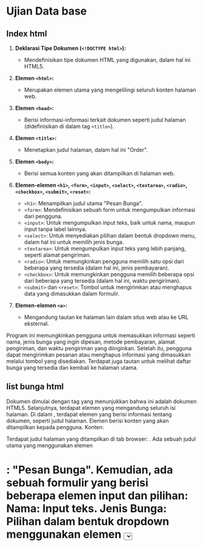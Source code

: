 # Ujian Data base

## Index html
1. **Deklarasi Tipe Dokumen (`<!DOCTYPE html>`):**
    
    - Mendefinisikan tipe dokumen HTML yang digunakan, dalam hal ini HTML5.
2. **Elemen `<html>`:**
    
    - Merupakan elemen utama yang mengelilingi seluruh konten halaman web.
3. **Elemen `<head>`:**
    
    - Berisi informasi-informasi terkait dokumen seperti judul halaman (didefinisikan di dalam tag `<title>`).
4. **Elemen `<title>`:**
    
    - Menetapkan judul halaman, dalam hal ini "Order".
5. **Elemen `<body>`:**
    
    - Berisi semua konten yang akan ditampilkan di halaman web.
6. **Elemen-elemen `<h1>`, `<form>`, `<input>`, `<select>`, `<textarea>`, `<radio>`, `<checkbox>`, `<submit>`, `<reset>`:**
    
    - `<h1>`: Menampilkan judul utama "Pesan Bunga".
    - `<form>`: Mendefinisikan sebuah form untuk mengumpulkan informasi dari pengguna.
    - `<input>`: Untuk mengumpulkan input teks, baik untuk nama, maupun input tanpa label lainnya.
    - `<select>`: Untuk menyediakan pilihan dalam bentuk dropdown menu, dalam hal ini untuk memilih jenis bunga.
    - `<textarea>`: Untuk mengumpulkan input teks yang lebih panjang, seperti alamat pengiriman.
    - `<radio>`: Untuk memungkinkan pengguna memilih satu opsi dari beberapa yang tersedia (dalam hal ini, jenis pembayaran).
    - `<checkbox>`: Untuk memungkinkan pengguna memilih beberapa opsi dari beberapa yang tersedia (dalam hal ini, waktu pengiriman).
    - `<submit>` dan `<reset>`: Tombol untuk mengirimkan atau menghapus data yang dimasukkan dalam formulir.
7. **Elemen-elemen `<a>`:**
    
    - Mengandung tautan ke halaman lain dalam situs web atau ke URL eksternal.

Program ini memungkinkan pengguna untuk memasukkan informasi seperti nama, jenis bunga yang ingin dipesan, metode pembayaran, alamat pengiriman, dan waktu pengiriman yang diinginkan. Setelah itu, pengguna dapat mengirimkan pesanan atau menghapus informasi yang dimasukkan melalui tombol yang disediakan. Terdapat juga tautan untuk melihat daftar bunga yang tersedia dan kembali ke halaman utama.



## list bunga html

Dokumen dimulai dengan tag yang menunjukkan bahwa ini adalah dokumen HTML5.
Selanjutnya, terdapat elemen <html> yang mengandung seluruh isi halaman.
Di dalam <html>, terdapat elemen <head> yang berisi informasi tentang dokumen, seperti judul halaman.
Elemen <body> berisi konten yang akan ditampilkan kepada pengguna.
Konten:

Terdapat judul halaman yang ditampilkan di tab browser: <title>Order</title>.
Ada sebuah judul utama yang menggunakan elemen <h1>: "Pesan Bunga".
Kemudian, ada sebuah formulir yang berisi beberapa elemen input dan pilihan:
Nama: Input teks.
Jenis Bunga: Pilihan dalam bentuk dropdown menggunakan elemen <select>.
Jenis Pembayaran: Pilihan menggunakan elemen <input type="radio"> untuk tunai dan transfer.
Alamat Pengiriman: Input teks area menggunakan elemen <textarea>.
Waktu Pengiriman: Pilihan menggunakan elemen <input type="checkbox"> untuk waktu pagi, siang, sore, dan malam.
Tombol submit dan reset untuk mengirimkan dan menghapus formulir.
Ada juga tautan untuk melihat daftar bunga dan kembali ke halaman utama.
Kesalahan Ketik:

Terdapat beberapa kesalahan penulisan pada elemen <label>,yang seharusnya ditulis sebagai <label> bukan <lebel>.
Tag <hr> juga ditutup tanpa pembukaan tag.
Overall, ini adalah sebuah formulir sederhana untuk memesan bunga dengan opsi untuk memilih jenis bunga, metode pembayaran, alamat pengiriman, dan waktu pengiriman.

### order_bunga.html
Deklarasi jenis dokumen HTML.

<html>: Elemen utama dari dokumen HTML. <head>: Berisi meta-informasi tentang dokumen HTML, termasuk judul. <title>: Menetapkan judul halaman web yang muncul di tab browser. <body>: Konten utama dari dokumen HTML. <table>: Mendefinisikan tabel untuk mengorganisir konten. border="0": Menghapus batas tabel. width="100%" dan height="100%": Menetapkan lebar dan tinggi tabel menjadi 100% dari tampilan. <tr>: Mewakili baris tabel. <th>: Mewakili sel kepala tabel. align="left", bgcolor="yellow", colspan="2", height="50": Atribut gaya untuk sel kepala. <tr> lain dengan <th> untuk judul utama. <tr> lain dengan <td> untuk menampilkan gambar. <img>: Menampilkan gambar dengan lebar dan tinggi tertentu. <tr> lain dengan <td> untuk tombol yang terhubung ke "u.html" untuk memesan bunga. <a>: Membuat hyperlink. <input>: Mendefinisikan bidang input (dalam hal ini tombol). type="submit": Menentukan jenis tombol. value="order bunga": Menetapkan teks tombol. <tr> lain dengan <td> untuk dua hyperlink berturut-turut dengan warna latar belakang yang berbeda. Setiap hyperlink didefinisikan menggunakan <a> dalam <td>. Secara keseluruhan, kode ini membuat halaman web sederhana dengan header, judul utama, gambar, tombol untuk memesan bunga, dan dua hyperlink untuk melihat daftar bunga dan memesan bunga secara langsung. Gaya dicapai menggunakan atribut HTML.

Deklarasi Tipe Dokumen (<!DOCTYPE html>):

Menetapkan tipe dokumen HTML yang digunakan, yaitu HTML5.
Elemen <html>:

Merupakan elemen utama yang mengelilingi seluruh konten halaman web.
Elemen <head>:

Berisi informasi-informasi terkait dokumen seperti judul halaman (didefinisikan di dalam tag <title>).
Elemen <title>:

Menetapkan judul halaman, dalam hal ini "List".
Elemen <body>:

Berisi semua konten yang akan ditampilkan di halaman web.
Elemen-elemen <h1>, <table>, <tr>, <td>, <ul>, <li>, <img>, <a>:

<h1>: Menampilkan judul utama "List Bunga".
<table>: Mendefinisikan tabel untuk menampilkan daftar bunga.
<tr>: Merepresentasikan baris dalam tabel.
<td>: Merepresentasikan sel dalam tabel.
<ul> dan <li>: Digunakan untuk membuat daftar dengan informasi bunga (asal, keharuman, harga).
<img>: Menampilkan gambar bunga.
<a>: Tautan untuk memesan bunga dan kembali ke halaman utama.
Atribut-atribut:

Terdapat penggunaan atribut-atribut seperti border, width, bgcolor, dan colspan untuk mengatur tampilan dan struktur tabel.
Program ini menampilkan daftar bunga beserta informasi-informasi seperti asal, keharuman, dan harga. Terdapat juga tautan untuk memesan bunga (ke halaman "u.html") dan kembali ke halaman utama (ke halaman "hi.html").










